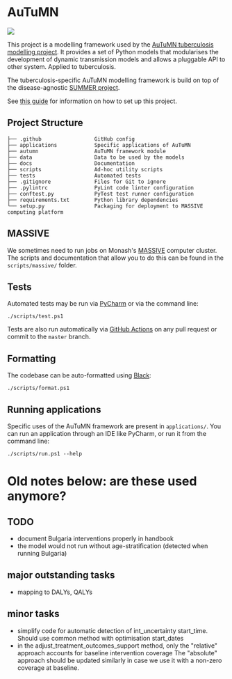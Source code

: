   
AuTuMN
======

![](https://github.com/monash-emu/AuTuMN/workflows/Continuous%20Integration/badge.svg)

This project is a modelling framework used by the [AuTuMN tuberculosis modelling project](http://www.tb-modelling.com/index.php). It provides a set of Python models that modularises the development of dynamic transmission models and allows a pluggable API to other system. Applied to tuberculosis.

The tuberculosis-specific AuTuMN modelling framework is build on top of the disease-agnostic [SUMMER project](https://github.com/monash-emu/summer).

See [this guide](./docs/setup.md) for information on how to set up this project.

## Project Structure

```
├── .github                 GitHub config
├── applications            Specific applications of AuTuMN
├── autumn                  AuTuMN framework module
├── data                    Data to be used by the models
├── docs                    Documentation
├── scripts                 Ad-hoc utility scripts
├── tests                   Automated tests
├── .gitignore              Files for Git to ignore
├── .pylintrc               PyLint code linter configuration
├── conftest.py             PyTest test runner configuration
├── requirements.txt        Python library dependencies
└── setup.py                Packaging for deployment to MASSIVE computing platform
```

## MASSIVE

We sometimes need to run jobs on Monash's [MASSIVE](https://www.monash.edu/research/infrastructure/platforms-pages/massive) computer cluster. The scripts and documentation that allow you to do this can be found in the `scripts/massive/` folder.

## Tests

Automated tests may be run via [PyCharm](https://www.jetbrains.com/help/pycharm/pytest.html) or via the command line:

```
./scripts/test.ps1
```

Tests are also run automatically via [GitHub Actions](https://github.com/monash-emu/AuTuMN/actions) on any pull request or commit to the `master` branch.

## Formatting

The codebase can be auto-formatted using [Black](https://github.com/psf/black):

```
./scripts/format.ps1
```

## Running applications

Specific uses of the AuTuMN framework are present in `applications/`. You can run an application through an IDE like PyCharm, or run it from the command line:

```
./scripts/run.ps1 --help
```

# Old notes below: are these used anymore?

## TODO

- document Bulgaria interventions properly in handbook
- the model would not run without age-stratification (detected when running Bulgaria)

## major outstanding tasks

- mapping to DALYs, QALYs

## minor tasks

- simplify code for automatic detection of int_uncertainty start_time. Should use common method with optimisation start_dates
- in the adjust_treatment_outcomes_support method, only the "relative" approach accounts for baseline intervention coverage
  The "absolute" approach should be updated similarly in case we use it with a non-zero coverage at baseline.
